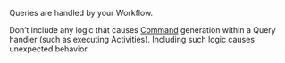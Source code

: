Queries are handled by your Workflow.

Don’t include any logic that causes [Command](/concepts/what-is-a-command) generation within a Query handler (such as executing Activities).
Including such logic causes unexpected behavior.
